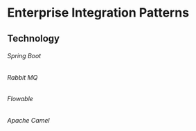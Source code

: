 # Enterprise Integration Patterns
## Technology
###### Spring Boot
###### Rabbit MQ
###### Flowable
###### Apache Camel   
